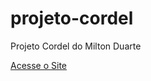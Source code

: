 # projeto-cordel
Projeto Cordel do Milton Duarte

<a href="https://mateusjustino.github.io/projeto-cordel/">Acesse o Site</a>
